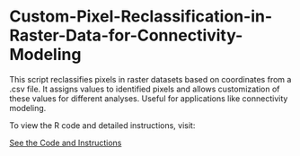 # Custom-Pixel-Reclassification-in-Raster-Data-for-Connectivity-Modeling
This script reclassifies pixels in raster datasets based on coordinates from a .csv file. It assigns values to identified pixels and allows customization of these values for different analyses. Useful for applications like connectivity modeling.

To view the R code and detailed instructions, visit:

[See the Code and Instructions](https://innerhaze.github.io/DEM-Reclassification-R-Paramo-Connectivity-Modeling/index.html)
